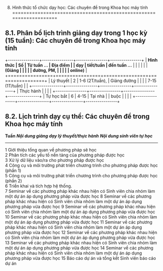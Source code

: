 8. Hình thức tổ chức dạy học: Các chuyên đề trong Khoa học máy tính
===================================================================

8.1. Phân bổ lịch trình giảng dạy trong 1 học kỳ (15 tuần): Các chuyên đề trong Khoa học máy tính
-------------------------------------------------------------------------------------------------

+----------------+----------------+----------------+----------------+
| **Hình thức    | **Số           | **Từ tuần ...  | **Địa điểm**   |
| dạy**          | tiết/tuần**    | đến tuần ...** |                |
|                |                |                | **(Giảng       |
|                |                |                | đường, PM,     |
|                |                |                | online)**      |
+================+================+================+================+
| Lý thuyết      | 2              | 1-6 (2T/tuần), | Giảng đường    |
|                |                | 7-15 (1T/tuần) |                |
+----------------+----------------+----------------+----------------+
| Thực hành      |                |                |                |
+----------------+----------------+----------------+----------------+
| Tự học bắt     | 6              | 4-15           | Tại nhà        |
| buộc           |                |                |                |
+----------------+----------------+----------------+----------------+

8.2. Lịch trình dạy cụ thể: Các chuyên đề trong Khoa học máy tính
-----------------------------------------------------------------

  **Tuần**   ***Nội dung giảng dạy lý thuyết/thực hành***                                      ***Nội dung sinh viên tự học***
  ---------- --------------------------------------------------------------------------------- --------------------------------------------------------------------
  1          Giới thiệu tổng quan về phương pháp sẽ học                                        
  2          Phân tích các yếu tố nền tảng của phương pháp được học                            
  3          Xử lý dữ liệu vào/ra cho phương pháp được học                                     
  4          Công cụ và môi trường phát triển chương trình cho phương pháp được học (phần 1)   
  5          Công cụ và môi trường phát triển chương trình cho phương pháp được học (phần 2)   
  6          Triển khai và tích hợp hệ thống.                                                  
  7          Seminar về các phương pháp khác nhau hiện có                                      Sinh viên chia nhóm làm một dự án áp dụng phương pháp vừa được học
  8          Seminar về các phương pháp khác nhau hiện có                                      Sinh viên chia nhóm làm một dự án áp dụng phương pháp vừa được học
  9          Seminar về các phương pháp khác nhau hiện có                                      Sinh viên chia nhóm làm một dự án áp dụng phương pháp vừa được học
  10         Seminar về các phương pháp khác nhau hiện có                                      Sinh viên chia nhóm làm một dự án áp dụng phương pháp vừa được học
  11         Seminar về các phương pháp khác nhau hiện có                                      Sinh viên chia nhóm làm một dự án áp dụng phương pháp vừa được học
  12         Seminar về các phương pháp khác nhau hiện có                                      Sinh viên chia nhóm làm một dự án áp dụng phương pháp vừa được học
  13         Seminar về các phương pháp khác nhau hiện có                                      Sinh viên chia nhóm làm một dự án áp dụng phương pháp vừa được học
  14         Seminar về các phương pháp khác nhau hiện có                                      Sinh viên chia nhóm làm một dự án áp dụng phương pháp vừa được học
  15         Báo cáo dự án và tổng kết                                                         Sinh viên báo cáo dự án


